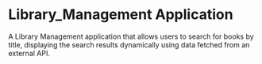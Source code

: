 # Library_Management Application
A Library Management application that allows users to search for books by title, displaying the search results dynamically using data fetched from an external API.

